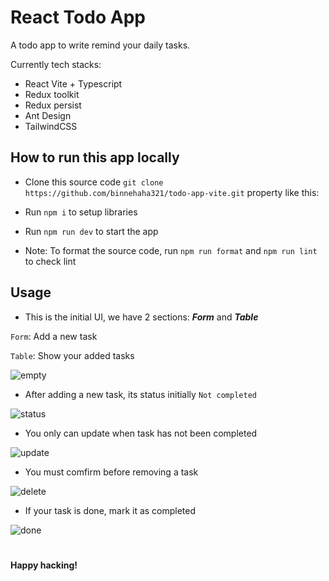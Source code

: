# React Todo App

A todo app to write remind your daily tasks.

Currently tech stacks:

- React Vite + Typescript
- Redux toolkit
- Redux persist
- Ant Design
- TailwindCSS

## How to run this app locally

- Clone this source code `git clone https://github.com/binnehaha321/todo-app-vite.git` property like this:

- Run `npm i` to setup libraries

- Run `npm run dev` to start the app

- Note: To format the source code, run `npm run format` and `npm run lint` to check lint

## Usage

- This is the initial UI, we have 2 sections: **_Form_** and **_Table_**

`Form`: Add a new task

`Table`: Show your added tasks

![empty](https://github.com/binnehaha321/todo-app-vite/assets/51439279/7d704028-6b12-4115-966f-b2b2fc1a0971)

- After adding a new task, its status initially `Not completed`

![status](https://github.com/binnehaha321/todo-app-vite/assets/51439279/71bf3263-ff4a-4b35-a86d-369db13ccd5b)

- You only can update when task has not been completed

![update](https://github.com/binnehaha321/todo-app-vite/assets/51439279/34ad6ab7-53a0-4bea-a45d-230442e9b14c)

- You must comfirm before removing a task

![delete](https://github.com/binnehaha321/todo-app-vite/assets/51439279/56e24e6f-81a0-40b1-81cf-5aa8a9a87598)

- If your task is done, mark it as completed

![done](https://github.com/binnehaha321/todo-app-vite/assets/51439279/8c31b67d-a45a-4fb0-b7e9-e109ccbf78bc)

#

#### Happy hacking!
